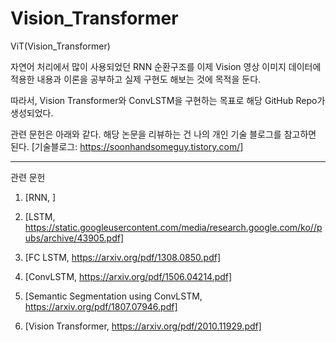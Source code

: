 # Vision_Transformer
ViT(Vision_Transformer)

자연어 처리에서 많이 사용되었던 RNN 순환구조를 이제 Vision 영상 이미지 데이터에 적용한 내용과 이론을 공부하고 실제 구현도 해보는 것에 목적을 둔다.

따라서, Vision Transformer와 ConvLSTM을 구현하는 목표로 해당 GitHub Repo가 생성되었다.

관련 문헌은 아래와 같다. 해당 논문을 리뷰하는 건 나의 개인 기술 블로그를 참고하면 된다. [기술블로그: https://soonhandsomeguy.tistory.com/]

------------------------------------------------------------------------------------------------------------------------
관련 문헌

1. [RNN, ]

2. [LSTM, https://static.googleusercontent.com/media/research.google.com/ko//pubs/archive/43905.pdf]

3. [FC LSTM, https://arxiv.org/pdf/1308.0850.pdf]

4. [ConvLSTM, https://arxiv.org/pdf/1506.04214.pdf]

5. [Semantic Segmentation using ConvLSTM, https://arxiv.org/pdf/1807.07946.pdf]

6. [Vision Transformer, https://arxiv.org/pdf/2010.11929.pdf]
